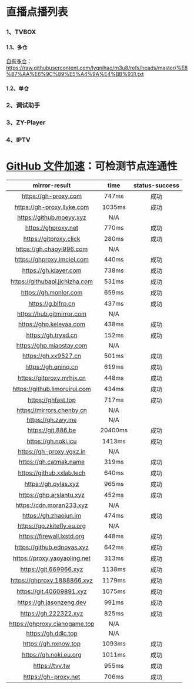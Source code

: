 # 直播点播列表
### 1、TVBOX
####  1.1、多仓
[自有多仓](https://raw.githubusercontent.com/lyqnihao/m3u8/refs/heads/master/%E8%87%AA%E6%9C%89%E5%A4%9A%E4%BB%931.txt)：https://raw.githubusercontent.com/lyqnihao/m3u8/refs/heads/master/%E8%87%AA%E6%9C%89%E5%A4%9A%E4%BB%931.txt

####  1.2、单仓

### 2、调试助手

### 3、ZY-Player

### 4、IPTV

# [GitHub 文件加速](https://yishijie.gitlab.io/ziyuan/)：可检测节点连通性
| mirror-result	| time	| status-success |
| :--: | :--: | :--: |
| https://gh-proxy.com	| 747ms	| 成功 |
| https://gh-proxy.llyke.com	| 1035ms	| 成功 |
|https://github.moeyy.xyz	|N/A	||
|https://ghproxy.net	|770ms	|成功|
|https://gitproxy.click	|280ms	|成功|
|https://gh.chaoyi996.com	|N/A	||
|https://ghproxy.imciel.com	|440ms	|成功|
|https://gh.idayer.com	|738ms	|成功|
|https://githubapi.jjchizha.com	|531ms	|成功|
|https://gh.monlor.com	|659ms	|成功|
|https://g.blfrp.cn	|437ms	|成功|
|https://hub.gitmirror.com	|N/A	||
|https://ghp.keleyaa.com	|438ms	|成功|
|https://gh.tryxd.cn	|152ms	|成功|
|https://ghp.miaostay.com	|N/A	||
|https://gh.xx9527.cn	|501ms	|成功|
|https://gh.qninq.cn	|619ms	|成功|
|https://gitproxy.mrhjx.cn	|448ms	|成功|
|https://github.limoruirui.com	|434ms	|成功|
|https://ghfast.top	|717ms	|成功|
|https://mirrors.chenby.cn	|N/A	||
|https://gh.zwy.me	|N/A	||
|https://git.886.be	|20400ms	|成功|
|https://gh.noki.icu	|1413ms	|成功|
|https://gh-proxy.ygxz.in	|N/A	||
|https://gh.catmak.name	|319ms	|成功|
|https://github.xxlab.tech	|640ms	|成功|
|https://gh.pylas.xyz	|965ms	|成功|
|https://ghp.arslantu.xyz	|452ms	|成功|
|https://cdn.moran233.xyz	|N/A	||
|https://gh.zhaojun.im	|474ms	|成功|
|https://gp.zkitefly.eu.org	|N/A	||
|https://firewall.lxstd.org	|448ms	|成功|
|https://github.ednovas.xyz	|642ms	|成功|
|https://proxy.yaoyaoling.net	|313ms	|成功|
|https://git.669966.xyz	|1138ms	|成功|
|https://ghproxy.1888866.xyz	|1179ms	|成功|
|https://git.40609891.xyz	|1075ms	|成功|
|https://gh.jasonzeng.dev	|991ms	|成功|
|https://gh.222322.xyz	|825ms	|成功|
|https://ghproxy.cianogame.top	|N/A	||
|https://gh.ddlc.top	|N/A	||
|https://gh.nxnow.top	|1093ms	|成功|
|https://gh.noki.eu.org	|1011ms	|成功|
|https://tvv.tw	|955ms	|成功|
|https://gh-proxy.net	|706ms	|成功|
